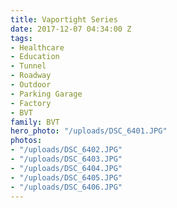 ```yaml
---
title: Vaportight Series
date: 2017-12-07 04:34:00 Z
tags:
- Healthcare
- Education
- Tunnel
- Roadway
- Outdoor
- Parking Garage
- Factory
- BVT
family: BVT
hero_photo: "/uploads/DSC_6401.JPG"
photos:
- "/uploads/DSC_6402.JPG"
- "/uploads/DSC_6403.JPG"
- "/uploads/DSC_6404.JPG"
- "/uploads/DSC_6405.JPG"
- "/uploads/DSC_6406.JPG"
---
```


